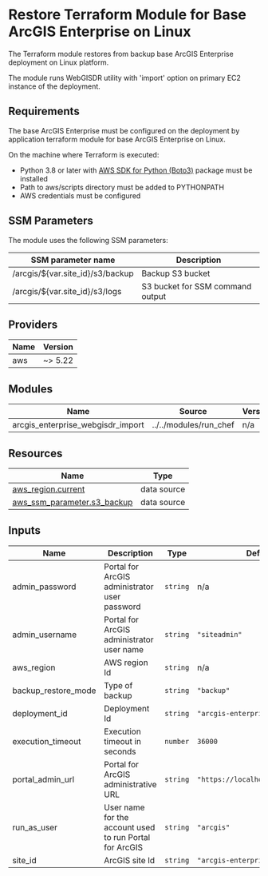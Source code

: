 <!-- BEGIN_TF_DOCS -->
# Restore Terraform Module for Base ArcGIS Enterprise on Linux

The Terraform module restores from backup base ArcGIS Enterprise deployment on Linux platform.

The module runs WebGISDR utility with 'import' option on primary EC2 instance of the deployment.

## Requirements

The base ArcGIS Enterprise must be configured on the deployment by application terraform module for base ArcGIS Enterprise on Linux.

On the machine where Terraform is executed:

* Python 3.8 or later with [AWS SDK for Python (Boto3)](https://aws.amazon.com/sdk-for-python/) package must be installed
* Path to aws/scripts directory must be added to PYTHONPATH
* AWS credentials must be configured

## SSM Parameters

The module uses the following SSM parameters:

| SSM parameter name | Description |
|--------------------|-------------|
| /arcgis/${var.site_id}/s3/backup | Backup S3 bucket |
| /arcgis/${var.site_id}/s3/logs | S3 bucket for SSM command output |

## Providers

| Name | Version |
|------|---------|
| aws | ~> 5.22 |

## Modules

| Name | Source | Version |
|------|--------|---------|
| arcgis_enterprise_webgisdr_import | ../../modules/run_chef | n/a |

## Resources

| Name | Type |
|------|------|
| [aws_region.current](https://registry.terraform.io/providers/hashicorp/aws/latest/docs/data-sources/region) | data source |
| [aws_ssm_parameter.s3_backup](https://registry.terraform.io/providers/hashicorp/aws/latest/docs/data-sources/ssm_parameter) | data source |

## Inputs

| Name | Description | Type | Default | Required |
|------|-------------|------|---------|:--------:|
| admin_password | Portal for ArcGIS administrator user password | `string` | n/a | yes |
| admin_username | Portal for ArcGIS administrator user name | `string` | `"siteadmin"` | no |
| aws_region | AWS region Id | `string` | n/a | yes |
| backup_restore_mode | Type of backup | `string` | `"backup"` | no |
| deployment_id | Deployment Id | `string` | `"arcgis-enterprise-base"` | no |
| execution_timeout | Execution timeout in seconds | `number` | `36000` | no |
| portal_admin_url | Portal for ArcGIS administrative URL | `string` | `"https://localhost:7443/arcgis"` | no |
| run_as_user | User name for the account used to run Portal for ArcGIS | `string` | `"arcgis"` | no |
| site_id | ArcGIS site Id | `string` | `"arcgis-enterprise"` | no |
<!-- END_TF_DOCS -->